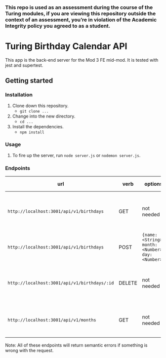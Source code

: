 ### This repo is used as an assessment during the course of the Turing modules, if you are viewing this repository outside the context of an assessment, you’re in violation of the Academic Integrity policy you agreed to as a student.

# Turing Birthday Calendar API

This app is the back-end server for the Mod 3 FE mid-mod. It is tested with jest and supertest.

## Getting started

### Installation

1. Clone down this repository.
    - `git clone ...`
2. Change into the new directory.
    - `cd ...`
3. Install the dependencies.
    - `npm install`

### Usage

1. To fire up the server, run `node server.js` or `nodemon server.js`.

### Endpoints

| url | verb | options | sample response |
| ----|------|---------|---------------- |
| `http://localhost:3001/api/v1/birthdays` | GET | not needed | Array of all existing birthdays: `[{ id: 18907224, name: 'Christie', month: 10, day: 23 }]` |
| `http://localhost:3001/api/v1/birthdays` | POST | `{name: <String>, month: <Number>, day: <Number>}` | New birthday: `{ id: 18939837, name: 'Kayla', month: 5, day: 15 }` |
| `http://localhost:3001/api/v1/birthdays/:id` | DELETE | not needed | Array of all remaining birthdays: `[{ id: 18907224, name: 'Christie', month: 10, day: 23 }]` |
| `http://localhost:3001/api/v1/months` | GET | not needed | Array of all months: `[{ id: 1, name: 'January'}, {id: 2, name: 'February'},...]` |

Note: All of these endpoints will return semantic errors if something is wrong with the request.
